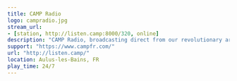 ```yaml
---
title: CAMP Radio
logo: campradio.jpg
stream_url:
- [station, http://listen.camp:8000/320, online]
description: "CAMP Radio, broadcasting direct from our revolutionary arts facility high in the French Pyrenees."
support: "https://www.campfr.com/"
url: "http://listen.camp/"
location: Aulus-les-Bains, FR
play_time: 24/7
---
```

